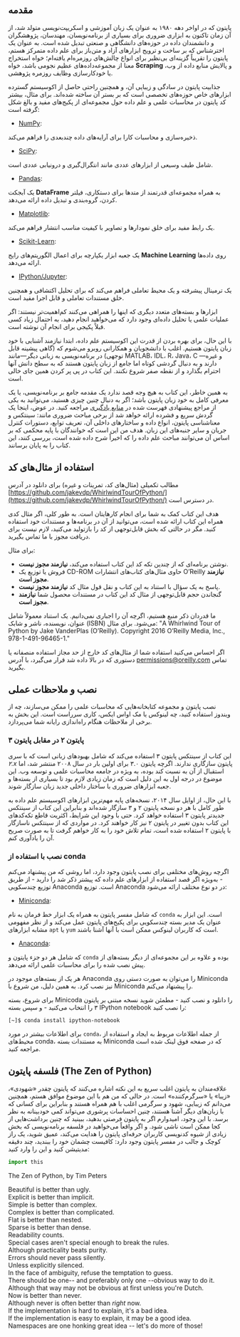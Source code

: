 ## مقدمه


پایتون که در اواخر دهه ۱۹۸۰ به عنوان یک زبان آموزشی و اسکریپت‌نویسی متولد شد، از آن زمان تاکنون به ابزاری ضروری برای بسیاری از برنامه‌نویسان، مهندسان، پژوهشگران و دانشمندان داده در حوزه‌های دانشگاهی و صنعتی تبدیل شده است.
به عنوان یک اخترشناس که بر ساخت و ترویج ابزارهای آزاد و متن‌باز برای علم داده‌ متمرکز هستم، پایتون را تقریباً گزینه‌ای بی‌نظیر برای انواع چالش‌های روزمره‌ام یافته‌ام؛ خواه استخراج معنا از مجموعه‌داده‌های عظیم نجومی باشد، خواه **Scraping** و پالایش منابع داده از وب، یا خودکارسازی وظایف روزمره پژوهشی.

جذابیت پایتون در سادگی و زیبایی آن، و همچنین راحتی حاصل از اکوسیستم گسترده ابزارهای خاص حوزه‌های تخصصی است که بر بستر آن ساخته شده‌اند.
برای مثال، بیشتر کد پایتون در محاسبات علمی و علم داده حول مجموعه‌ای از پکیج‌های مفید و بالغ شکل گرفته است:

-   [NumPy](http://numpy.org): 

ذخیره‌سازی و محاسبات کارا برای آرایه‌های داده چندبعدی را فراهم می‌کند.

-   [SciPy](http://scipy.org):

 شامل طیف وسیعی از ابزارهای عددی مانند انتگرال‌گیری و درونیابی عددی است.

-   [Pandas](http://pandas.pydata.org):

 یک آبجکت **DataFrame** به همراه مجموعه‌ای قدرتمند از متدها برای دستکاری، فیلتر کردن، گروه‌بندی و تبدیل داده ارائه می‌دهد.

-   [Matplotlib](http://matplotlib.org):

 یک رابط مفید برای خلق نمودارها و تصاویر با کیفیت مناسب انتشار فراهم می‌کند.

-   [Scikit-Learn](http://scikit-learn.org):

 یک جعبه ابزار یکپارچه برای اعمال الگوریتم‌های رایج **Machine Learning** روی داده‌ها ارائه می‌دهد.

-   [IPython/Jupyter](http://jupyter.org):

 یک ترمینال پیشرفته و یک محیط تعاملی فراهم می‌کند که برای تحلیل اکتشافی و همچنین خلق مستندات تعاملی و قابل اجرا مفید است.


ابزارها و بسته‌های متعدد دیگری که اینها را همراهی می‌کنند کم‌اهمیت‌تر نیستند: اگر عملیات علمی یا تحلیل داده‌ای وجود دارد که می‌خواهید انجام دهید، به احتمال زیاد کسی قبلاً پکیجی برای انجام آن نوشته است.

با این حال، برای بهره بردن از قدرت این اکوسیستم علم داده، ابتدا نیازمند آشنایی با خود زبان پایتون هستیم.
اغلب با دانشجویان و همکارانی روبرو می‌شوم که (گاهی پیشینه قابل توجهی) در برنامه‌نویسی به زبانی دیگر—مانند MATLAB، IDL، R، Java، C و غیره—دارند و به دنبال گردشی کوتاه اما جامع از زبان پایتون هستند که به سطح دانش آنها احترام بگذارد و از نقطه صفر شروع نکنند.
این کتاب در پی پر کردن همین جای خالی است.

به همین خاطر، این کتاب به هیچ وجه قصد ندارد یک مقدمه جامع بر برنامه‌نویسی، یا یک معرفی کامل به خود زبان پایتون باشد؛ اگر به دنبال چنین چیزی هستید، می‌توانید به یکی از مراجع پیشنهادی فهرست شده در [منابع یادگیری](16-Further-Resources.ipynb) مراجعه کنید.
در عوض، اینجا یک گردش سریع و فشرده ارائه خواهد شد از برخی مباحث ضروری مانند: سینتکس و معناشناسی پایتون، انواع داده و ساختارهای داخلی آن، تعریف توابع، دستورات کنترل جریان و سایر جنبه‌های این زبان.
هدف من این است که خوانندگان با پایه محکمی که بر اساس آن می‌توانند مباحث علم داده را که اخیراً شرح داده شده است، بررسی کنند، این کتاب را به پایان برسانند.


## استفاده از مثال‌های کد

مطالب تکمیلی (مثال‌های کد، تمرینات و غیره) برای دانلود در آدرس
[https://github.com/jakevdp/WhirlwindTourOfPython/](https://github.com/jakevdp/WhirlwindTourOfPython/)
در دسترس است.

هدف این کتاب کمک به شما برای انجام کارهایتان است.
به طور کلی، اگر مثال کدی همراه این کتاب ارائه شده است، می‌توانید از آن در برنامه‌ها و مستندات خود استفاده کنید.
مگر در حالتی که بخش قابل‌توجهی از کد را بازتولید می‌کنید، لازم نیست برای دریافت مجوز با ما تماس بگیرید.

برای مثال:
*   نوشتن برنامه‌ای که از چندین تکه کد این کتاب استفاده می‌کند، **نیازمند مجوز نیست**.
*   فروش یا توزیع یک CD-ROM حاوی مثال‌های کتاب‌های انتشارات O’Reilly **نیازمند مجوز است**.
*   پاسخ به یک سؤال با استناد به این کتاب و نقل قول مثال کد **نیازمند مجوز نیست**.
*   گنجاندن حجم قابل‌توجهی از مثال کد این کتاب در مستندات محصول شما **نیازمند مجوز است**.

ما قدردان ذکر منبع هستیم، اگرچه آن را اجباری نمی‌دانیم.
یک استناد معمولاً شامل عنوان، نویسنده، ناشر و شابک (ISBN) می‌شود.
برای مثال:
"A Whirlwind Tour of Python by Jake VanderPlas (O’Reilly). Copyright 2016 O’Reilly Media, Inc., 978-1-491-96465-1."

اگر احساس می‌کنید استفاده شما از مثال‌های کد خارج از حد مجاز استفاده منصفانه یا دستوری که در بالا داده شد قرار می‌گیرد، با آدرس
permissions@oreilly.com
تماس بگیرید.



## نصب و ملاحظات عملی

نصب پایتون و مجموعه کتابخانه‌هایی که محاسبات علمی را ممکن می‌سازند، چه از ویندوز استفاده کنید، چه لینوکس یا مک اواس ایکس، کاری سرراست است. این بخش به برخی از ملاحظات هنگام راه‌اندازی رایانه شما می‌پردازد.



### پایتون ۲ در مقابل پایتون ۳

این کتاب از سینتکس پایتون ۳ استفاده می‌کند که شامل بهبودهای زبانی است که با سری *۲.x* پایتون سازگاری ندارند. اگرچه پایتون ۳.۰ برای اولین بار در سال ۲۰۰۸ منتشر شد، اما استقبال از آن به نسبت کند بوده، به ویژه در جامعه محاسبات علمی و توسعه وب. این موضوع در درجه اول به این دلیل است که زمان زیادی لازم بود تا بسیاری از بسته‌ها و جعبه ابزارهای ضروری با ساختار داخلی جدید زبان سازگار شوند.

با این حال، از اوایل سال ۲۰۱۴، نسخه‌های پایه مهم‌ترین ابزارهای اکوسیستم علم داده به طور کامل با هر دو نسخه پایتون ۲ و ۳ سازگار شده‌اند و بنابراین این کتاب از سینتکس جدیدتر پایتون ۳ استفاده خواهد کرد. حتی با وجود این شرایط، اکثریت قاطع تکه‌کدهای این کتاب بدون تغییر در پایتون ۲ نیز کار خواهند کرد. در مواردی که از سینتکس ناسازگار با پایتون ۲ استفاده شده است، تمام تلاش خود را به کار خواهم گرفت تا به صورت صریح آن را یادآوری کنم.



### نصب با استفاده از conda

اگرچه روش‌های مختلفی برای نصب پایتون وجود دارد، اما روشی که من پیشنهاد می‌کنم - به‌ویژه اگر قصد استفاده از ابزارهای علم داده که پیشتر ذکر شد را دارید - از طریق توزیع چندسکویی Anaconda است. توزیع Anaconda در دو نوع مختلف ارائه می‌شود:

- [Miniconda](http://conda.pydata.org/miniconda.html):

 که شامل مفسر پایتون به همراه یک ابزار خط فرمان به نام ``conda`` است. این ابزار به عنوان یک مدیر بسته چندسکویی برای پکیج‌های پایتون عمل می‌کند و از نظر مفهومی مشابه ابزارهای ``apt`` یا ``yum`` است که کاربران لینوکس ممکن است با آنها آشنا باشند.

- [Anaconda](https://www.continuum.io/downloads):

 که شامل هر دو جزء پایتون و ``conda`` بوده و علاوه بر این مجموعه‌ای از دیگر بسته‌های از پیش نصب شده را برای محاسبات علمی ارائه می‌دهد.

هر یک از بسته‌های موجود در Anaconda را می‌توان به صورت دستی روی Miniconda نیز نصب کرد. به همین دلیل، من شروع با Miniconda را پیشنهاد می‌کنم.

برای شروع، بسته Minicoda را دانلود و نصب کنید - مطمئن شوید نسخه مبتنی بر پایتون ۳ را انتخاب می‌کنید - و سپس بسته IPython notebook را نصب کنید:
```
[~]$ conda install ipython-notebook
```

برای اطلاعات بیشتر در مورد ``conda``، از جمله اطلاعات مربوط به ایجاد و استفاده از محیط‌های conda، به مستندات بسته Miniconda که در صفحه فوق لینک شده است مراجعه کنید.



## فلسفه پایتون (The Zen of Python)

علاقه‌مندان به پایتون اغلب سریع به این نکته اشاره می‌کنند که پایتون چقدر «شهودی»، «زیبا» یا «سرگرم‌کننده» است. در حالی که من هم با این موضوع موافق هستم، همچنین می‌دانم که زیبایی، شهود و سرگرمی اغلب با هم همراه هستند و بنابراین برای کسانی که با زبان‌های دیگر آشنا هستند، چنین احساسات پرشوری می‌تواند کمی خودبینانه به نظر برسد. با این وجود، امیدوارم اگر به پایتون فرصتی بدهید، ببینید که چنین برداشت‌هایی از کجا ممکن است ناشی شود. و اگر واقعاً می‌خواهید در فلسفه برنامه‌نویسی که بخش زیادی از شیوه کدنویسی کاربران حرفه‌ای پایتون را هدایت می‌کند، عمیق شوید، یک راز کوچک و جالب در مفسر پایتون وجود دارد: کافیست چشمان خود را ببندید، چند دقیقه مدیتیشن کنید و این را وارد کنید:

```python
import this
```
The Zen of Python, by Tim Peters

Beautiful is better than ugly.<br>
Explicit is better than implicit.<br>
Simple is better than complex.<br>
Complex is better than complicated.<br>
Flat is better than nested.<br>
Sparse is better than dense.<br>
Readability counts.<br>
Special cases aren't special enough to break the rules.<br>
Although practicality beats purity.<br>
Errors should never pass silently.<br>
Unless explicitly silenced.<br>
In the face of ambiguity, refuse the temptation to guess.<br>
There should be one-- and preferably only one --obvious way to do it.<br>
Although that way may not be obvious at first unless you're Dutch.<br>
Now is better than never.<br>
Although never is often better than *right* now.<br>
If the implementation is hard to explain, it's a bad idea.<br>
If the implementation is easy to explain, it may be a good idea.<br>
Namespaces are one honking great idea -- let's do more of those!<br>